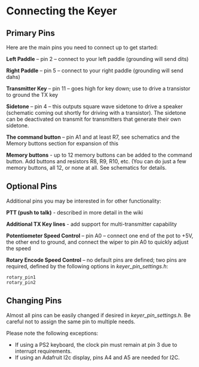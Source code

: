 # Connecting the Keyer

## Primary Pins
Here are the main pins you need to connect up to get started:

**Left Paddle** – pin 2 – connect to your left paddle (grounding will send dits)

**Right Paddle** – pin 5 – connect to your right paddle (grounding will send dahs)

**Transmitter Key** – pin 11 – goes high for key down; use to drive a transistor to ground the TX key

**Sidetone** – pin 4 – this outputs square wave sidetone to drive a speaker (schematic coming out shortly for driving with a transistor).  The sidetone can be deactivated on transmit for transmitters that generate their own sidetone.

**The command button** – pin A1 and at least R7, see schematics and the Memory buttons section for expansion of this

**Memory buttons** - up to 12 memory buttons can be added to the command button. Add buttons and resistors R8, R9, R10, etc.  (You can do just a few memory buttons, all 12, or none at all. See schematics for details.

## Optional Pins
Additional pins you may be interested in for other functionality:

**PTT (push to talk)** - described in more detail in the wiki

**Additional TX Key lines** - add support for multi-transmitter capability

**Potentiometer Speed Control** – pin A0 – connect one end of the pot to +5V, the other end to ground, and connect the wiper to pin A0 to quickly adjust the speed

**Rotary Encode Speed Control** – no default pins are defined; two pins are required, defined by the following options in _keyer_pin_settings.h_:

    rotary_pin1 
    rotary_pin2

## Changing Pins
Almost all pins can be easily changed if desired in _keyer_pin_settings.h_. Be careful not to assign the same pin to multiple needs.

Please note the following exceptions:
* If using a PS2 keyboard, the clock pin must remain at pin 3 due to interrupt requirements. 
* If using an Adafruit I2c display, pins A4 and A5 are needed for I2C.